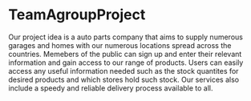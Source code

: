 # TeamAgroupProject
Our project idea is a auto parts company that aims to supply numerous garages and homes with our numerous locations spread across the countries. Memebers of the public can sign up and enter their relevant information and gain access to our range of products. Users can  easily access any useful information needed such as the stock quantites for desired products and which stores hold such stock. Our services also include a speedy and reliable delivery process available to all.
